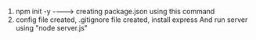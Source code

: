 1. npm init -y ----> creating package.json using this command
2. config file created, .gitignore file created, install express
   And run server using "node server.js"
